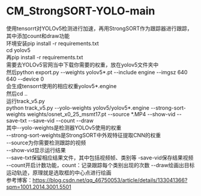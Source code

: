 # CM_StrongSORT-YOLO-main
 使用tensorrt对YOLOv5检测进行加速，再用StrongSORT作为跟踪器进行跟踪，其中添加count和draw功能  
 环境安装pip install -r requirements.txt  
 cd yolov5  
 再pip install -r requirements.txt  
 需要去YOLOv5官网当中下载你需要的权重，放在yolov5文件夹中  
 然后python export.py --weights yolov5*.pt --include engine --imgsz 640 640 --device 0  
 会生成tensorrt使用的相应权重yolov5*.engine  
 然后cd ..  
 运行track_v5.py  
 python track_v5.py --yolo-weights yolov5/yolov5*.engine --strong-sort-weights weights/osnet_x0_25_msmt17.pt --source *.MP4 --show-vid --save-txt --save-vid --count --draw  
 其中--yolo-weights是检测器YOLOv5使用的权重  
 --strong-sort-weights是StrongSORT中外观特征提取CNN的权重  
 --source为你需要检测跟踪的视频  
 --show-vid显示运行结果  
 --save-txt保留相应结果文件，其中包括视频帧、类别等
 -save-vid保存结果视频  
 --count开启计数功能，count：记录跟踪每个类别出现的次数
 --draw绘画出目标运动轨迹，原理就是选取框的中心点进行绘画  
 参考博客：https://blog.csdn.net/qq_46750053/article/details/133041366?spm=1001.2014.3001.5501

